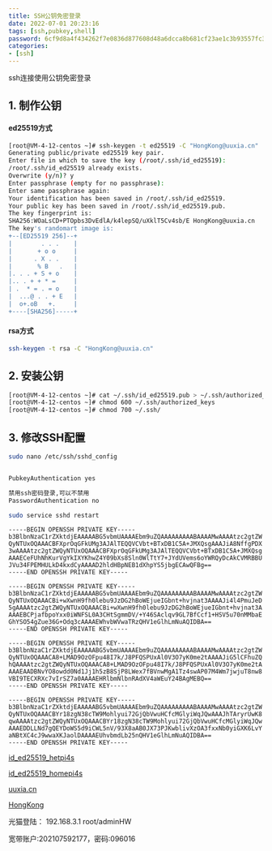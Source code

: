 ```yaml
---
title: SSH公钥免密登录
date: 2022-07-01 20:23:16
tags: [ssh,pubkey,shell]
password: 6cf9d8a4f434262f7e0836d877608d48a6dcca8b681cf23ae1c3b93557fc3411
categories:
- [ssh]
---
```


ssh连接使用公钥免密登录

<!--more-->

## 1. 制作公钥

#### ed25519方式
```bash
[root@VM-4-12-centos ~]# ssh-keygen -t ed25519 -C "HongKong@uuxia.cn"
Generating public/private ed25519 key pair.
Enter file in which to save the key (/root/.ssh/id_ed25519): 
/root/.ssh/id_ed25519 already exists.
Overwrite (y/n)? y
Enter passphrase (empty for no passphrase): 
Enter same passphrase again: 
Your identification has been saved in /root/.ssh/id_ed25519.
Your public key has been saved in /root/.ssh/id_ed25519.pub.
The key fingerprint is:
SHA256:WOaLsCD+PTOpbs3DvEdlA/k4lepSQ/uXklT5Cv4sb/E HongKong@uuxia.cn
The key's randomart image is:
+--[ED25519 256]--+
|        . . .    |
|       + o o     |
|      . X . .    |
|       % B   .   |
|. . . + S + o    |
|.. . + + * =     |
| .  * = . = o    |
|  ...@ . . + E   |
|  o+.oB   +.     |
+----[SHA256]-----+
```

#### rsa方式
```bash
ssh-keygen -t rsa -C "HongKong@uuxia.cn"
```


## 2. 安装公钥

```bash
[root@VM-4-12-centos ~]# cat ~/.ssh/id_ed25519.pub > ~/.ssh/authorized_keys
[root@VM-4-12-centos ~]# chmod 600 ~/.ssh/authorized_keys 
[root@VM-4-12-centos ~]# chmod 700 ~/.ssh/
```

## 3. 修改SSH配置

```bash
sudo nano /etc/ssh/sshd_config


PubkeyAuthentication yes

禁用ssh密码登录,可以不禁用
PasswordAuthentication no

sudo service sshd restart

```



```id_ed25519_hetpi4s
-----BEGIN OPENSSH PRIVATE KEY-----
b3BlbnNzaC1rZXktdjEAAAAABG5vbmUAAAAEbm9uZQAAAAAAAAABAAAAMwAAAAtzc2gtZW
QyNTUxOQAAACBFXprOqGFkUMg3AJAlTEQQVCVbt+BTxDB1C5A+JMXQsgAAAJiA8NffgPDX
3wAAAAtzc2gtZWQyNTUxOQAAACBFXprOqGFkUMg3AJAlTEQQVCVbt+BTxDB1C5A+JMXQsg
AAAECeFUhNhKurVgYkIXYKhwZ4Y09bXs8Sln0WlTtY7+JYdUVems6oYWRQyDcAkCVMRBBU
JVu34FPEMHULkD4kxdCyAAAAD2hldHBpNEB1dXhpYS5jbgECAwQFBg==
-----END OPENSSH PRIVATE KEY-----

```



```id_ed25519_homepi4s
-----BEGIN OPENSSH PRIVATE KEY-----
b3BlbnNzaC1rZXktdjEAAAAABG5vbmUAAAAEbm9uZQAAAAAAAAABAAAAMwAAAAtzc2gtZW
QyNTUxOQAAACBi+wXwnH9fh0lebu9JzDG2hBoWEjueIGbnt+hvjnat3AAAAJi4l4PmuJeD
5gAAAAtzc2gtZWQyNTUxOQAAACBi+wXwnH9fh0lebu9JzDG2hBoWEjueIGbnt+hvjnat3A
AAAEBCPjafbpoYxx0iWNFSL0A3CHtSgmmDV/+Y46SAclqv9GL7BfCcf1+HSV5u70nMMbaE
GhYSO54gZue36G+Odq3cAAAAEWhvbWVwaTRzQHV1eGlhLmNuAQIDBA==
-----END OPENSSH PRIVATE KEY-----
```

```uuxia.cn
-----BEGIN OPENSSH PRIVATE KEY-----
b3BlbnNzaC1rZXktdjEAAAAABG5vbmUAAAAEbm9uZQAAAAAAAAABAAAAMwAAAAtzc2gtZW
QyNTUxOQAAACA8+LMAD9OzOFpu48I7k/J8PFQSPUxAl0V3O7yK0me2tAAAAJiG5lCFhuZQ
hQAAAAtzc2gtZWQyNTUxOQAAACA8+LMAD9OzOFpu48I7k/J8PFQSPUxAl0V3O7yK0me2tA
AAAEAADBNvYO8owdd0Nd1Jj1h5zB8SjP8LWex7fBVnwMgA1Tz4swAP07M4Wm7jwjuT8nw8
VBI9TECXRXc7vIrSZ7a0AAAAEHRlbmNlbnRAdXV4aWEuY24BAgMEBQ==
-----END OPENSSH PRIVATE KEY-----
```

```HongKong
-----BEGIN OPENSSH PRIVATE KEY-----
b3BlbnNzaC1rZXktdjEAAAAABG5vbmUAAAAEbm9uZQAAAAAAAAABAAAAMwAAAAtzc2gtZW
QyNTUxOQAAACBYr18zgN38cTW9Mohlyui72GjQbVwuHCfcMGlyiWqJQwAAAJhTAryrUwK8
qwAAAAtzc2gtZWQyNTUxOQAAACBYr18zgN38cTW9Mohlyui72GjQbVwuHCfcMGlyiWqJQw
AAAEDDLLNd7gQEYDoWS5d9iCWL5nV/93X8aAB0JX73PJKwblivXzOA3fxxNb0yiGXK6LvY
aNBtXC4cJ9wwaXKJaolDAAAAEUhvbmdLb25nQHV1eGlhLmNuAQIDBA==
-----END OPENSSH PRIVATE KEY-----
```

[id_ed25519_hetpi4s](id_ed25519_hetpi4s "公司树莓派4B+")

[id_ed25519_homepi4s](id_ed25519_homepi4s "HOME树莓派4B+")

[uuxia.cn](id_ed25519_uuxia.cn "uuxia.cn")

[HongKong](id_ed25519_hk "HongKong")

光猫登陆：
192.168.3.1
root/adminHW

宽带账户:202107592177，密码:096016
